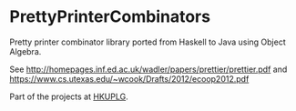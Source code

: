 # PrettyPrinterCombinators
Pretty printer combinator library ported from Haskell to Java using Object Algebra.

See http://homepages.inf.ed.ac.uk/wadler/papers/prettier/prettier.pdf and https://www.cs.utexas.edu/~wcook/Drafts/2012/ecoop2012.pdf

Part of the projects at [HKUPLG](https://github.com/hkuplg/).
